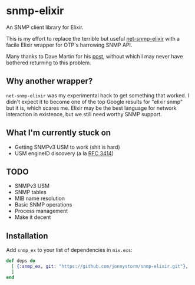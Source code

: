 # snmp-elixir

An SNMP client library for Elixir.

This is my effort to replace the terrible but useful
[net-snmp-elixir](https://github.com/jonnystorm/net-snmp-elixir) with a
facile Elixir wrapper for OTP's harrowing SNMP API.

Many thanks to Dave Martin for his
[post](https://groups.google.com/forum/#!topic/elixir-lang-talk/lGWGXFoUVvc),
without which I may never have bothered returning to this problem.

## Why another wrapper?

`net-snmp-elixir` was my experimental hack to get something that worked.
I didn't expect it to become one of the top Google results for "elixir snmp"
but it is, which scares me. Elixir may be the best language for network
interaction in existence, but we still need worthy SNMP support.

## What I'm currently stuck on

* Getting SNMPv3 USM to work (shit is hard)
* USM engineID discovery (a la [RFC 3414](https://tools.ietf.org/html/rfc3414#section-4))

## TODO

* SNMPv3 USM
* SNMP tables
* MIB name resolution
* Basic SNMP operations
* Process management
* Make it decent

## Installation

Add `snmp_ex` to your list of dependencies in `mix.exs`:

```elixir
def deps do
  [ {:snmp_ex, git: "https://github.com/jonnystorm/snmp-elixir.git"},
  ]
end
```


